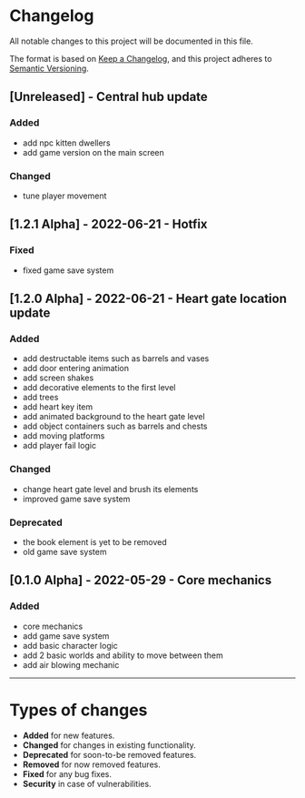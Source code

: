 # Changelog
All notable changes to this project will be documented in this file.

The format is based on [Keep a Changelog](https://keepachangelog.com/en/1.0.0/),
and this project adheres to [Semantic Versioning](https://semver.org/spec/v2.0.0.html).

## [Unreleased] - Central hub update
### Added
- add npc kitten dwellers
- add game version on the main screen

### Changed
- tune player movement

## [1.2.1 Alpha] - 2022-06-21 - Hotfix
### Fixed
- fixed game save system 

## [1.2.0 Alpha] - 2022-06-21 - Heart gate location update
### Added
- add destructable items such as barrels and vases
- add door entering animation
- add screen shakes
- add decorative elements to the first level
- add trees
- add heart key item
- add animated background to the heart gate level
- add object containers such as barrels and chests
- add moving platforms
- add player fail logic

### Changed
- change heart gate level and brush its elements
- improved game save system

### Deprecated
- the book element is yet to be removed
- old game save system

## [0.1.0 Alpha] - 2022-05-29 - Core mechanics
### Added
- core mechanics
- add game save system
- add basic character logic
- add 2 basic worlds and ability to move between them
- add air blowing mechanic

---

# Types of changes

- **Added** for new features.
- **Changed** for changes in existing functionality.
- **Deprecated** for soon-to-be removed features.
- **Removed** for now removed features.
- **Fixed** for any bug fixes.
- **Security** in case of vulnerabilities.
